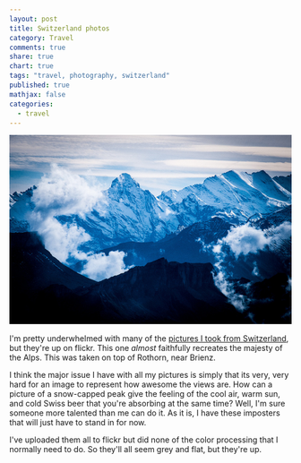 ```yaml
---
layout: post
title: Switzerland photos
category: Travel
comments: true
share: true
chart: true
tags: "travel, photography, switzerland"
published: true
mathjax: false
categories: 
  - travel
---
```


![Swiss Alps](/images/post/10262232036_495e77c443_z.jpg)

I'm pretty underwhelmed with many of the [pictures I took from Switzerland](https://www.flickr.com/photos/jtvanlew/sets/72157636528671866/), but they're up on flickr. This one *almost* faithfully recreates the majesty of the Alps. This was taken on top of Rothorn, near Brienz. 

I think the major issue I have with all my pictures is simply that its very, very hard for an image to represent how awesome the views are. How can a picture of a snow-capped peak give the feeling of the cool air, warm sun, and cold Swiss beer that you're absorbing at the same time? Well, I'm sure someone more talented than me can do it. As it is, I have these imposters that will just have to stand in for now.

I've uploaded them all to flickr but did none of the color processing that I normally need to do. So they'll all seem grey and flat, but they're up.